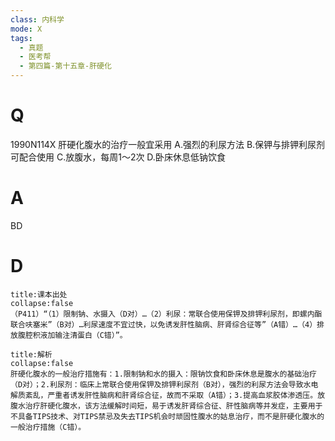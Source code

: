 ```yaml
---
class: 内科学
mode: X
tags:
  - 真题
  - 医考帮
  - 第四篇-第十五章-肝硬化
---
```


# Q
1990N114X 肝硬化腹水的治疗一般宜采用
A.强烈的利尿方法
B.保钾与排钾利尿剂可配合使用
C.放腹水，每周1～2次
D.卧床休息低钠饮食

# A
BD
# D
```ad-note
title:课本出处
collapse:false
（P411）“（1）限制钠、水摄入（D对）…（2）利尿：常联合使用保钾及排钾利尿剂，即螺内酯联合呋塞米”（B对）…利尿速度不宜过快，以免诱发肝性脑病、肝肾综合征等”（A错）…（4）排放腹腔积液加输注清蛋白（C错）”。
```

```ad-summary
title:解析
collapse:false
肝硬化腹水的一般治疗措施有：1.限制钠和水的摄入：限钠饮食和卧床休息是腹水的基础治疗（D对）；2.利尿剂：临床上常联合使用保钾及排钾利尿剂（B对），强烈的利尿方法会导致水电解质紊乱，严重者诱发肝性脑病和肝肾综合征，故而不采取（A错）；3.提高血浆胶体渗透压。放腹水治疗肝硬化腹水，该方法缓解时间短，易于诱发肝肾综合征、肝性脑病等并发症，主要用于不具备TIPS技术、对TIPS禁忌及失去TIPS机会时顽固性腹水的姑息治疗，而不是肝硬化腹水的一般治疗措施（C错）。
```

